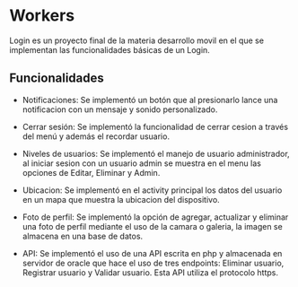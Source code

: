 # Workers
Login es un proyecto final de la materia desarrollo movil en el que se implementan las funcionalidades básicas de un Login.

## Funcionalidades
- Notificaciones: Se implementó un botón que al presionarlo lance una notificacion con un mensaje y sonido personalizado.

- Cerrar sesión: Se implementó la funcionalidad de cerrar cesion a través del menú y además el recordar usuario.

- Niveles de usuarios: Se implementó el manejo de usuario administrador, al iniciar sesion con un usuario admin se muestra en el menu las opciones de Editar, Eliminar y Admin.

- Ubicacion: Se implementó en el activity principal los datos del usuario en un mapa que muestra la ubicacion del dispositivo.

- Foto de perfil: Se implementó la opción de agregar, actualizar y eliminar una foto de perfil mediante el uso de la camara o galeria, la imagen se almacena en una base de datos.

- API: Se implementó el uso de una API escrita en php y almacenada en servidor de oracle que hace el uso de tres endpoints: Eliminar usuario, Registrar usuario y Validar usuario. Esta API utiliza el protocolo https.
